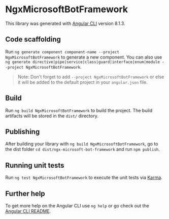 # NgxMicrosoftBotFramework

This library was generated with [Angular CLI](https://github.com/angular/angular-cli) version 8.1.3.

## Code scaffolding

Run `ng generate component component-name --project NgxMicrosoftBotFramework` to generate a new component. You can also use `ng generate directive|pipe|service|class|guard|interface|enum|module --project NgxMicrosoftBotFramework`.
> Note: Don't forget to add `--project NgxMicrosoftBotFramework` or else it will be added to the default project in your `angular.json` file. 

## Build

Run `ng build NgxMicrosoftBotFramework` to build the project. The build artifacts will be stored in the `dist/` directory.

## Publishing

After building your library with `ng build NgxMicrosoftBotFramework`, go to the dist folder `cd dist/ngx-microsoft-bot-framework` and run `npm publish`.

## Running unit tests

Run `ng test NgxMicrosoftBotFramework` to execute the unit tests via [Karma](https://karma-runner.github.io).

## Further help

To get more help on the Angular CLI use `ng help` or go check out the [Angular CLI README](https://github.com/angular/angular-cli/blob/master/README.md).
